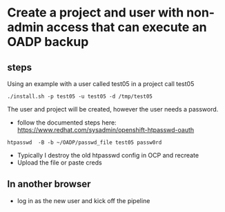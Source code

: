 # Create a project and user with non-admin access that can execute an OADP backup

## steps

Using an example with a user called test05 in a project call test05
```
./install.sh -p test05 -u test05 -d /tmp/test05
```

The user and project will be created, however the user needs a password.

* follow the documented steps here: https://www.redhat.com/sysadmin/openshift-htpasswd-oauth

```
htpasswd  -B -b ~/OADP/passwd_file test05 passw0rd
```

* Typically I destroy the old htpasswd config in OCP and recreate
* Upload the file or paste creds


## In another browser
* log in as the new user and kick off the pipeline 
